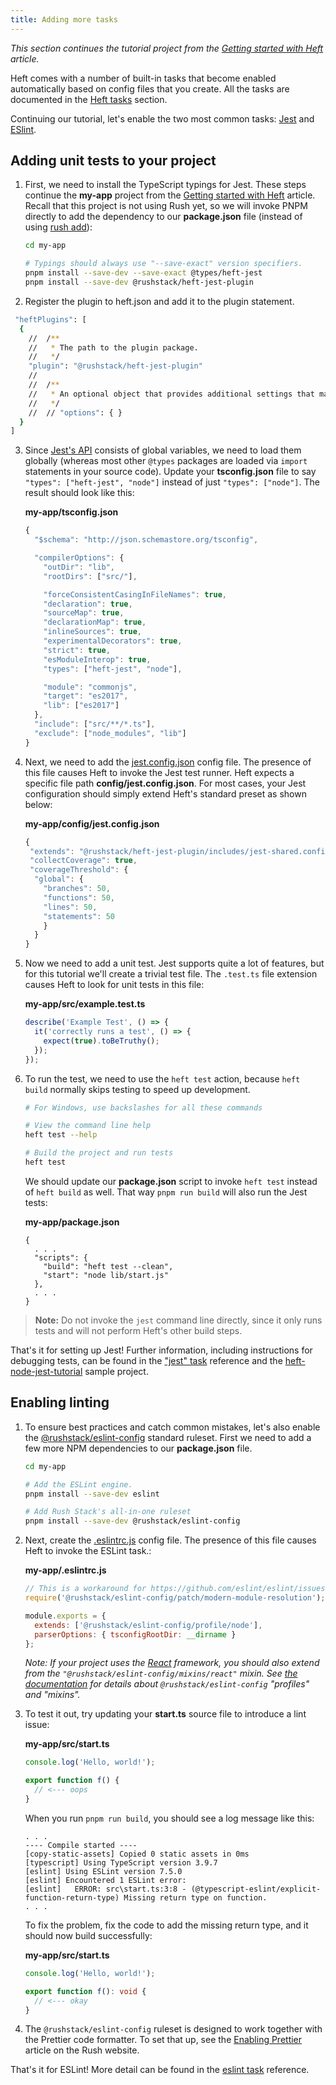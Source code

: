 ```yaml
---
title: Adding more tasks
---
```


_This section continues the tutorial project from the [Getting started with Heft](../tutorials/getting_started.md) article._

Heft comes with a number of built-in tasks that become enabled automatically based on config files that you create.
All the tasks are documented in the [Heft tasks](../tasks/api-extractor.md) section.

Continuing our tutorial, let's enable the two most common tasks: [Jest](../tasks/jest.md)
and [ESlint](../tasks/eslint.md).

## Adding unit tests to your project

1. First, we need to install the TypeScript typings for Jest. These steps continue the **my-app** project from the [Getting started with Heft](../tutorials/getting_started.md) article. Recall that this project is not using Rush yet, so we will invoke PNPM directly to add the dependency to our **package.json** file (instead of using [rush add](@rushjs/pages/commands/rush_add/)):

   ```bash
   cd my-app

   # Typings should always use "--save-exact" version specifiers.
   pnpm install --save-dev --save-exact @types/heft-jest
   pnpm install --save-dev @rushstack/heft-jest-plugin
   ```

2. Register the plugin to heft.json and add it to the plugin statement.

```bash
 "heftPlugins": [
  {
    //  /**
    //   * The path to the plugin package.
    //   */
    "plugin": "@rushstack/heft-jest-plugin"
    //
    //  /**
    //   * An optional object that provides additional settings that may be defined by the plugin.
    //   */
    //  // "options": { }
  }
]
```

3. Since [Jest's API](https://jestjs.io/docs/en/api) consists of global variables, we need to load them globally (whereas most other `@types` packages are loaded via `import` statements in your source code). Update your **tsconfig.json** file to say `"types": ["heft-jest", "node"]` instead of just `"types": ["node"]`. The result should look like this:

   **my-app/tsconfig.json**

   ```js
   {
     "$schema": "http://json.schemastore.org/tsconfig",

     "compilerOptions": {
       "outDir": "lib",
       "rootDirs": ["src/"],

       "forceConsistentCasingInFileNames": true,
       "declaration": true,
       "sourceMap": true,
       "declarationMap": true,
       "inlineSources": true,
       "experimentalDecorators": true,
       "strict": true,
       "esModuleInterop": true,
       "types": ["heft-jest", "node"],

       "module": "commonjs",
       "target": "es2017",
       "lib": ["es2017"]
     },
     "include": ["src/**/*.ts"],
     "exclude": ["node_modules", "lib"]
   }
   ```

4. Next, we need to add the [jest.config.json](https://jestjs.io/docs/en/configuration) config file. The presence of this file causes Heft to invoke the Jest test runner. Heft expects a specific file path **config/jest.config.json**. For most cases, your Jest configuration should simply extend Heft's standard preset as shown below:

   **my-app/config/jest.config.json**

   ```js
   {
    "extends": "@rushstack/heft-jest-plugin/includes/jest-shared.config.json",
    "collectCoverage": true,
    "coverageThreshold": {
     "global": {
       "branches": 50,
       "functions": 50,
       "lines": 50,
       "statements": 50
       }
     }
   }
   ```

5. Now we need to add a unit test. Jest supports quite a lot of features, but for this tutorial we'll create a trivial test file. The `.test.ts` file extension causes Heft to look for unit tests in this file:

   **my-app/src/example.test.ts**

   ```ts
   describe('Example Test', () => {
     it('correctly runs a test', () => {
       expect(true).toBeTruthy();
     });
   });
   ```

6. To run the test, we need to use the `heft test` action, because `heft build` normally skips testing to speed up development.

   ```bash
   # For Windows, use backslashes for all these commands

   # View the command line help
   heft test --help

   # Build the project and run tests
   heft test
   ```

   We should update our **package.json** script to invoke `heft test` instead of `heft build` as well. That way `pnpm run build` will also run the Jest tests:

   **my-app/package.json**

   ```
   {
     . . .
     "scripts": {
       "build": "heft test --clean",
       "start": "node lib/start.js"
     },
     . . .
   }
   ```

> **Note:** Do not invoke the `jest` command line directly, since it only runs tests and will not perform Heft's other build steps.

That's it for setting up Jest! Further information, including instructions for debugging tests, can be found in the ["jest" task](../tasks/jest.md) reference and the [heft-node-jest-tutorial](https://github.com/microsoft/rushstack-samples/tree/main/heft/heft-node-jest-tutorial) sample project.

## Enabling linting

1. To ensure best practices and catch common mistakes, let's also enable the [@rushstack/eslint-config](https://www.npmjs.com/package/@rushstack/eslint-config) standard ruleset. First we need to add a few more NPM dependencies to our **package.json** file.

   ```bash
   cd my-app

   # Add the ESLint engine.
   pnpm install --save-dev eslint

   # Add Rush Stack's all-in-one ruleset
   pnpm install --save-dev @rushstack/eslint-config
   ```

2. Next, create the [.eslintrc.js](https://eslint.org/docs/user-guide/configuring) config file. The presence of this file causes Heft to invoke the ESLint task.:

   **my-app/.eslintrc.js**

   ```js
   // This is a workaround for https://github.com/eslint/eslint/issues/3458
   require('@rushstack/eslint-config/patch/modern-module-resolution');

   module.exports = {
     extends: ['@rushstack/eslint-config/profile/node'],
     parserOptions: { tsconfigRootDir: __dirname }
   };
   ```

   _Note: If your project uses the [React](https://reactjs.org/) framework, you should also extend from the `"@rushstack/eslint-config/mixins/react"` mixin. See [the documentation](https://www.npmjs.com/package/@rushstack/eslint-config) for details about `@rushstack/eslint-config` "profiles" and "mixins"._

3. To test it out, try updating your **start.ts** source file to introduce a lint issue:

   **my-app/src/start.ts**

   ```ts
   console.log('Hello, world!');

   export function f() {
     // <--- oops
   }
   ```

   When you run `pnpm run build`, you should see a log message like this:

   ```
   . . .
   ---- Compile started ----
   [copy-static-assets] Copied 0 static assets in 0ms
   [typescript] Using TypeScript version 3.9.7
   [eslint] Using ESLint version 7.5.0
   [eslint] Encountered 1 ESLint error:
   [eslint]   ERROR: src\start.ts:3:8 - (@typescript-eslint/explicit-function-return-type) Missing return type on function.
   . . .
   ```

   To fix the problem, fix the code to add the missing return type, and it should now build successfully:

   **my-app/src/start.ts**

   ```ts
   console.log('Hello, world!');

   export function f(): void {
     // <--- okay
   }
   ```

4. The `@rushstack/eslint-config` ruleset is designed to work together with the Prettier code formatter.
   To set that up, see the [Enabling Prettier](@rushjs/pages/maintainer/enabling_prettier/) article
   on the Rush website.

That's it for ESLint! More detail can be found in the [eslint task](../tasks/eslint.md) reference.
